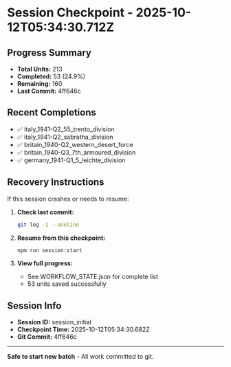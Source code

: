 # Session Checkpoint - 2025-10-12T05:34:30.712Z

## Progress Summary

- **Total Units:** 213
- **Completed:** 53 (24.9%)
- **Remaining:** 160
- **Last Commit:** 4ff646c

## Recent Completions

- ✅ italy_1941-Q2_55_trento_division
- ✅ italy_1941-Q2_sabratha_division
- ✅ britain_1940-Q2_western_desert_force
- ✅ britain_1940-Q3_7th_armoured_division
- ✅ germany_1941-Q1_5_leichte_division

## Recovery Instructions

If this session crashes or needs to resume:

1. **Check last commit:**
   ```bash
   git log -1 --oneline
   ```

2. **Resume from this checkpoint:**
   ```bash
   npm run session:start
   ```

3. **View full progress:**
   - See WORKFLOW_STATE.json for complete list
   - 53 units saved successfully

## Session Info

- **Session ID:** session_initial
- **Checkpoint Time:** 2025-10-12T05:34:30.682Z
- **Git Commit:** 4ff646c

---

**Safe to start new batch** - All work committed to git.
